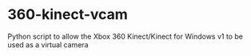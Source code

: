 # 360-kinect-vcam
Python script to allow the Xbox 360 Kinect/Kinect for Windows v1 to be used as a virtual camera
